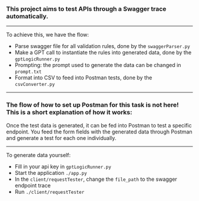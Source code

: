 ### This project aims to test APIs through a Swagger trace automatically.
---
To achieve this, we have the flow:
- Parse swagger file for all validation rules, done by the `swaggerParser.py`
- Make a GPT call to instantiate the rules into generated data, done by the `gptLogicRunner.py`
- Prompting: the prompt used to generate the data can be changed in `prompt.txt`
- Format into CSV to feed into Postman tests, done by the `csvConverter.py`

---
### The flow of how to set up Postman for this task is not here! This is a short explanation of how it works:

Once the test data is generated, it can be fed into Postman to test a specific endpoint.
You feed the form fields with the generated data through Postman and generate a test for each one individually.

---
To generate data yourself:
- Fill in your api key in `gptLogicRunner.py`
- Start the application `./app.py`
- In the `client/requestTester`, change the `file_path` to the swagger endpoint trace
- Run `./client/requestTester`
